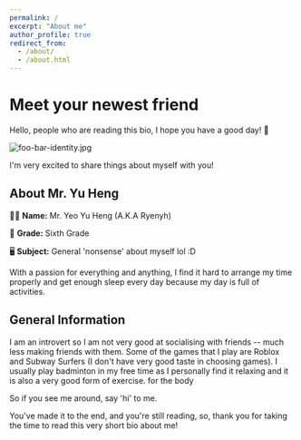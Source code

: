 ```yaml
---
permalink: /
excerpt: "About me"
author_profile: true
redirect_from: 
  - /about/
  - /about.html
---
```


# Meet your newest friend

Hello, people who are reading this bio, I hope you have a good day! 👋

![foo-bar-identity.jpg](https://daviddhc20120601.github.io/academicpages.github.io/images/foo-bar-identity.jpg)

I'm very excited to share things about myself with you!

## About Mr. Yu Heng

👩‍🏫 **Name:** Mr. Yeo Yu Heng (A.K.A Ryenyh) 

🏫 **Grade:** Sixth Grade

🖥️ **Subject:** General 'nonsense' about myself lol :D

With a passion for everything and anything, I find it hard to arrange my time properly and get enough sleep every day because my day is full of activities.

## General Information

I am an introvert so I am not very good at socialising with friends -- much less making friends with them. Some of the games that I play are Roblox and Subway Surfers (I don't have very good taste in choosing games). I usually play badminton in my free time as I personally find it relaxing and it is also a very good form of exercise. for the body

So if you see me around, say 'hi' to me. 

You've made it to the end, and you're still reading, so, thank you for taking the time to read this very short bio about me!
